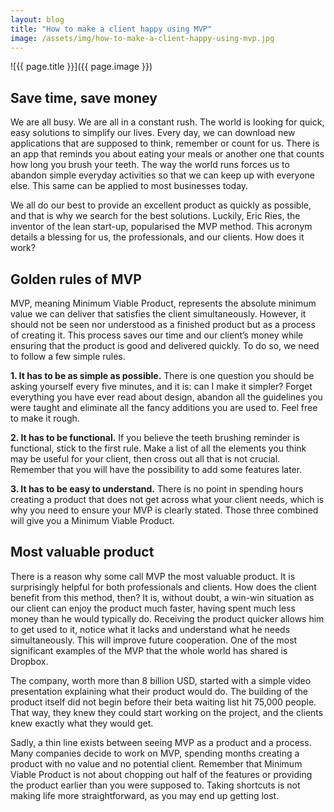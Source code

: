 ```yaml
---
layout: blog
title: "How to make a client happy using MVP"
image: /assets/img/how-to-make-a-client-happy-using-mvp.jpg
---
```

![{{ page.title }}]({{ page.image }})

## Save time, save money
We are all busy. We are all in a constant rush. The world is looking for quick, easy solutions to simplify our lives. Every day, we can download new applications that are supposed to think, remember or count for us. There is an app that reminds you about eating your meals or another one that counts how long you brush your teeth. The way the world runs forces us to abandon simple everyday activities so that we can keep up with everyone else. This same can be applied to most businesses today.

We all do our best to provide an excellent product as quickly as possible, and that is why we search for the best solutions. Luckily, Eric Ries, the inventor of the lean start-up, popularised the MVP method. This acronym details a blessing for us, the professionals, and our clients. How does it work?

## Golden rules of MVP
MVP, meaning Minimum Viable Product, represents the absolute minimum value we can deliver that satisfies the client simultaneously. However, it should not be seen nor understood as a finished product but as a process of creating it. This process saves our time and our client’s money while ensuring that the product is good and delivered quickly. To do so, we need to follow a few simple rules.

**1. It has to be as simple as possible.**
There is one question you should be asking yourself every five minutes, and it is: can I make it simpler? Forget everything you have ever read about design, abandon all the guidelines you were taught and eliminate all the fancy additions you are used to. Feel free to make it rough.

**2. It has to be functional.**
If you believe the teeth brushing reminder is functional, stick to the first rule. Make a list of all the elements you think may be useful for your client, then cross out all that is not crucial. Remember that you will have the possibility to add some features later.

**3. It has to be easy to understand.**
There is no point in spending hours creating a product that does not get across what your client needs, which is why you need to ensure your MVP is clearly stated. Those three combined will give you a Minimum Viable Product.

## Most valuable product
There is a reason why some call MVP the most valuable product. It is surprisingly helpful for both professionals and clients. How does the client benefit from this method, then? It is, without doubt, a win-win situation as our client can enjoy the product much faster, having spent much less money than he would typically do. Receiving the product quicker allows him to get used to it, notice what it lacks and understand what he needs simultaneously. This will improve future cooperation. One of the most significant examples of the MVP that the whole world has shared is Dropbox.

The company, worth more than 8 billion USD, started with a simple video presentation explaining what their product would do. The building of the product itself did not begin before their beta waiting list hit 75,000 people. That way, they knew they could start working on the project, and the clients knew exactly what they would get.

Sadly, a thin line exists between seeing MVP as a product and a process. Many companies decide to work on MVP, spending months creating a product with no value and no potential client. Remember that Minimum Viable Product is not about chopping out half of the features or providing the product earlier than you were supposed to. Taking shortcuts is not making life more straightforward, as you may end up getting lost.
